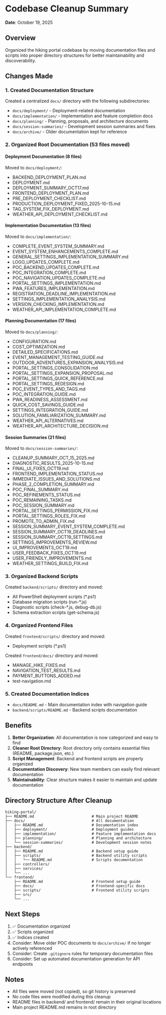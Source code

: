 # Codebase Cleanup Summary
**Date**: October 19, 2025

## Overview
Organized the hiking portal codebase by moving documentation files and scripts into proper directory structures for better maintainability and discoverability.

## Changes Made

### 1. Created Documentation Structure
Created a centralized `docs/` directory with the following subdirectories:
- `docs/deployment/` - Deployment-related documentation
- `docs/implementation/` - Implementation and feature completion docs
- `docs/planning/` - Planning, proposals, and architecture documents
- `docs/session-summaries/` - Development session summaries and fixes
- `docs/archive/` - Older documentation kept for reference

### 2. Organized Root Documentation (53 files moved)

#### Deployment Documentation (8 files)
Moved to `docs/deployment/`:
- BACKEND_DEPLOYMENT_PLAN.md
- DEPLOYMENT.md
- DEPLOYMENT_SUMMARY_OCT17.md
- FRONTEND_DEPLOYMENT_PLAN.md
- PRE_DEPLOYMENT_CHECKLIST.md
- PRODUCTION_DEPLOYMENT_FIXED_2025-10-15.md
- TAG_SYSTEM_FIX_DEPLOYMENT.md
- WEATHER_API_DEPLOYMENT_CHECKLIST.md

#### Implementation Documentation (13 files)
Moved to `docs/implementation/`:
- COMPLETE_EVENT_SYSTEM_SUMMARY.md
- EVENT_SYSTEM_ENHANCEMENTS_COMPLETE.md
- GENERAL_SETTINGS_IMPLEMENTATION_SUMMARY.md
- LOGO_UPDATES_COMPLETE.md
- POC_BACKEND_UPDATES_COMPLETE.md
- POC_INTEGRATION_COMPLETE.md
- POC_NAVIGATION_UPDATES_COMPLETE.md
- PORTAL_SETTINGS_IMPLEMENTATION.md
- PWA_FEATURES_IMPLEMENTATION.md
- REGISTRATION_DEADLINE_IMPLEMENTATION.md
- SETTINGS_IMPLEMENTATION_ANALYSIS.md
- VERSION_CHECKING_IMPLEMENTATION.md
- WEATHER_API_IMPLEMENTATION_COMPLETE.md

#### Planning Documentation (17 files)
Moved to `docs/planning/`:
- CONFIGURATION.md
- COST_OPTIMIZATION.md
- DETAILED_SPECIFICATIONS.md
- EVENT_MANAGEMENT_TESTING_GUIDE.md
- OUTDOOR_ADVENTURES_EXPANSION_ANALYSIS.md
- PORTAL_SETTINGS_CONSOLIDATION.md
- PORTAL_SETTINGS_EXPANSION_PROPOSAL.md
- PORTAL_SETTINGS_QUICK_REFERENCE.md
- PORTAL_SETTINGS_REDESIGN.md
- POC_EVENT_TYPES_AND_TAGS.md
- POC_INTEGRATION_GUIDE.md
- PWA_READINESS_ASSESSMENT.md
- QUICK_COST_SAVINGS_GUIDE.md
- SETTINGS_INTEGRATION_GUIDE.md
- SOLUTION_FAMILIARIZATION_SUMMARY.md
- WEATHER_API_ALTERNATIVES.md
- WEATHER_API_ARCHITECTURE_DECISION.md

#### Session Summaries (21 files)
Moved to `docs/session-summaries/`:
- CLEANUP_SUMMARY_OCT_15_2025.md
- DIAGNOSTIC_RESULTS_2025-10-15.md
- FINAL_UI_FIXES_OCT19.md
- FRONTEND_IMPLEMENTATION_STATUS.md
- IMMEDIATE_ISSUES_AND_SOLUTIONS.md
- PHASE_2_COMPLETION_SUMMARY.md
- POC_FINAL_SUMMARY.md
- POC_REFINEMENTS_STATUS.md
- POC_REMAINING_TASKS.md
- POC_SESSION_SUMMARY.md
- PORTAL_SETTINGS_PERMISSION_FIX.md
- PORTAL_SETTINGS_ROLES_FIX.md
- PROMOTE_TO_ADMIN_FIX.md
- SESSION_SUMMARY_EVENT_SYSTEM_COMPLETE.md
- SESSION_SUMMARY_OCT19_DEADLINES.md
- SESSION_SUMMARY_OCT19_SETTINGS.md
- SETTINGS_IMPROVEMENTS_REVIEW.md
- UI_IMPROVEMENTS_OCT19.md
- USER_FEEDBACK_FIXES_OCT19.md
- USER_FRIENDLY_IMPROVEMENTS.md
- WEATHER_SETTINGS_BUILD_FIX.md

### 3. Organized Backend Scripts
Created `backend/scripts/` directory and moved:
- All PowerShell deployment scripts (*.ps1)
- Database migration scripts (run-*.js)
- Diagnostic scripts (check-*.js, debug-db.js)
- Schema extraction scripts (get-schema.js)

### 4. Organized Frontend Files
Created `frontend/scripts/` directory and moved:
- Deployment scripts (*.ps1)

Created `frontend/docs/` directory and moved:
- MANAGE_HIKE_FIXES.md
- NAVIGATION_TEST_RESULTS.md
- PAYMENT_BUTTONS_ADDED.md
- test-navigation.md

### 5. Created Documentation Indices
- `docs/README.md` - Main documentation index with navigation guide
- `backend/scripts/README.md` - Backend scripts documentation

## Benefits

1. **Better Organization**: All documentation is now categorized and easy to find
2. **Cleaner Root Directory**: Root directory only contains essential files (README, package.json, etc.)
3. **Script Management**: Backend and frontend scripts are properly organized
4. **Documentation Discovery**: New team members can easily find relevant documentation
5. **Maintainability**: Clear structure makes it easier to maintain and update documentation

## Directory Structure After Cleanup

```
hiking-portal/
├── README.md                          # Main project README
├── docs/                              # All documentation
│   ├── README.md                      # Documentation index
│   ├── deployment/                    # Deployment guides
│   ├── implementation/                # Feature implementation docs
│   ├── planning/                      # Planning and architecture
│   └── session-summaries/             # Development session notes
├── backend/
│   ├── README.md                      # Backend setup guide
│   ├── scripts/                       # Backend utility scripts
│   │   └── README.md                  # Scripts documentation
│   ├── controllers/
│   ├── services/
│   └── ...
└── frontend/
    ├── README.md                      # Frontend setup guide
    ├── docs/                          # Frontend-specific docs
    ├── scripts/                       # Frontend utility scripts
    ├── src/
    └── ...
```

## Next Steps

1. ✅ Documentation organized
2. ✅ Scripts organized
3. ✅ Indices created
4. Consider: Move older POC documents to `docs/archive/` if no longer actively referenced
5. Consider: Create `.gitignore` rules for temporary documentation files
6. Consider: Set up automated documentation generation for API endpoints

## Notes

- All files were moved (not copied), so git history is preserved
- No code files were modified during this cleanup
- README files in backend/ and frontend/ remain in their original locations
- Main project README.md remains in root directory
